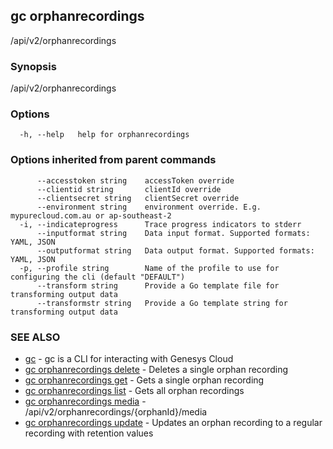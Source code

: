 ## gc orphanrecordings

/api/v2/orphanrecordings

### Synopsis

/api/v2/orphanrecordings

### Options

```
  -h, --help   help for orphanrecordings
```

### Options inherited from parent commands

```
      --accesstoken string    accessToken override
      --clientid string       clientId override
      --clientsecret string   clientSecret override
      --environment string    environment override. E.g. mypurecloud.com.au or ap-southeast-2
  -i, --indicateprogress      Trace progress indicators to stderr
      --inputformat string    Data input format. Supported formats: YAML, JSON
      --outputformat string   Data output format. Supported formats: YAML, JSON
  -p, --profile string        Name of the profile to use for configuring the cli (default "DEFAULT")
      --transform string      Provide a Go template file for transforming output data
      --transformstr string   Provide a Go template string for transforming output data
```

### SEE ALSO

* [gc](gc.html)	 - gc is a CLI for interacting with Genesys Cloud
* [gc orphanrecordings delete](gc_orphanrecordings_delete.html)	 - Deletes a single orphan recording
* [gc orphanrecordings get](gc_orphanrecordings_get.html)	 - Gets a single orphan recording
* [gc orphanrecordings list](gc_orphanrecordings_list.html)	 - Gets all orphan recordings
* [gc orphanrecordings media](gc_orphanrecordings_media.html)	 - /api/v2/orphanrecordings/{orphanId}/media
* [gc orphanrecordings update](gc_orphanrecordings_update.html)	 - Updates an orphan recording to a regular recording with retention values


